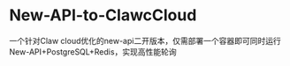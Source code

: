 # New-API-to-ClawcCloud
一个针对Claw cloud优化的new-api二开版本，仅需部署一个容器即可同时运行New-API+PostgreSQL+Redis，实现高性能轮询
